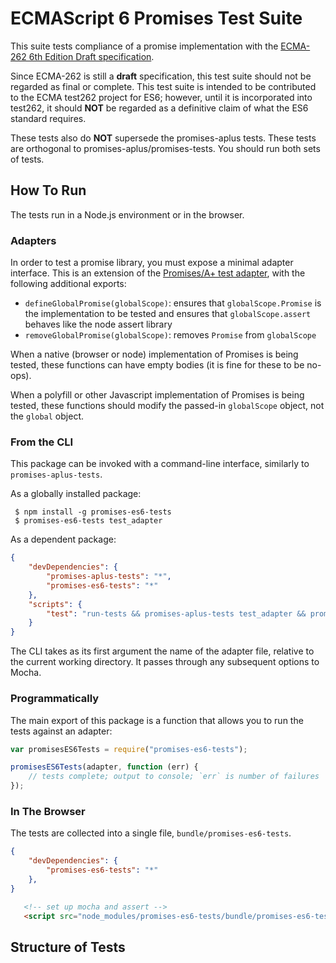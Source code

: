 # ECMAScript 6 Promises Test Suite

This suite tests compliance of a promise implementation with the [ECMA-262 6th Edition Draft specification][].

[ECMA-262 6th Edition Draft specification]: https://people.mozilla.org/~jorendorff/es6-draft.html

Since ECMA-262 is still a **draft** specification, this test suite
should not be regarded as final or complete.  This test suite is
intended to be contributed to the ECMA test262 project for ES6;
however, until it is incorporated into test262, it should **NOT** be
regarded as a definitive claim of what the ES6 standard requires.

These tests also do **NOT** supersede the promises-aplus tests.  These
tests are orthogonal to promises-aplus/promises-tests.  You should run both
sets of tests.

## How To Run

The tests run in a Node.js environment or in the browser.

### Adapters

In order to test a promise library, you must expose a minimal adapter
interface.  This is an extension of the [Promises/A+ test
adapter](https://github.com/promises-aplus/promises-tests#adapters),
with the following additional exports:

- `defineGlobalPromise(globalScope)`: ensures that `globalScope.Promise` is the implementation to be tested and
                                      ensures that `globalScope.assert` behaves like the node assert library
- `removeGlobalPromise(globalScope)`: removes `Promise` from `globalScope`

When a native (browser or node) implementation of Promises is being tested, these functions can have
empty bodies (it is fine for these to be no-ops).

When a polyfill or other Javascript implementation of Promises is being tested, these functions should
modify the passed-in `globalScope` object, not the `global` object.

### From the CLI

This package can be invoked with a command-line interface, similarly to `promises-aplus-tests`.

As a globally installed package:

     $ npm install -g promises-es6-tests
     $ promises-es6-tests test_adapter

As a dependent package:

```json
{
    "devDependencies": {
        "promises-aplus-tests": "*",
        "promises-es6-tests": "*"
    },
    "scripts": {
        "test": "run-tests && promises-aplus-tests test_adapter && promises-es6-tests test_adapter"
    }
}
```

The CLI takes as its first argument the name of the adapter file, relative to the current working
directory.  It passes through any subsequent options to Mocha.

### Programmatically

The main export of this package is a function that allows you to run the tests against an adapter:

```js
var promisesES6Tests = require("promises-es6-tests");

promisesES6Tests(adapter, function (err) {
    // tests complete; output to console; `err` is number of failures
});
```

### In The Browser

The tests are collected into a single file, `bundle/promises-es6-tests`.


```json
{
    "devDependencies": {
        "promises-es6-tests": "*"
    },
}
```

```html
   <!-- set up mocha and assert -->
   <script src="node_modules/promises-es6-tests/bundle/promises-es6-tests.js></script>
```

## Structure of Tests
